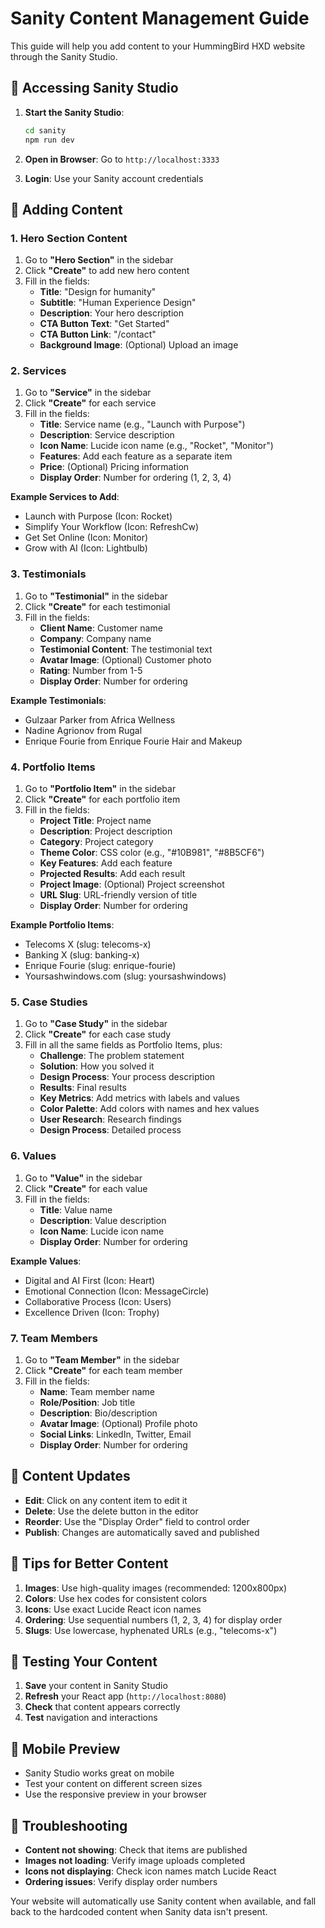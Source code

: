 # Sanity Content Management Guide

This guide will help you add content to your HummingBird HXD website through the Sanity Studio.

## 🚀 **Accessing Sanity Studio**

1. **Start the Sanity Studio**:

   ```bash
   cd sanity
   npm run dev
   ```

2. **Open in Browser**: Go to `http://localhost:3333`

3. **Login**: Use your Sanity account credentials

## 📝 **Adding Content**

### **1. Hero Section Content**

1. Go to **"Hero Section"** in the sidebar
2. Click **"Create"** to add new hero content
3. Fill in the fields:
   - **Title**: "Design for humanity"
   - **Subtitle**: "Human Experience Design"
   - **Description**: Your hero description
   - **CTA Button Text**: "Get Started"
   - **CTA Button Link**: "/contact"
   - **Background Image**: (Optional) Upload an image

### **2. Services**

1. Go to **"Service"** in the sidebar
2. Click **"Create"** for each service
3. Fill in the fields:
   - **Title**: Service name (e.g., "Launch with Purpose")
   - **Description**: Service description
   - **Icon Name**: Lucide icon name (e.g., "Rocket", "Monitor")
   - **Features**: Add each feature as a separate item
   - **Price**: (Optional) Pricing information
   - **Display Order**: Number for ordering (1, 2, 3, 4)

**Example Services to Add**:

- Launch with Purpose (Icon: Rocket)
- Simplify Your Workflow (Icon: RefreshCw)
- Get Set Online (Icon: Monitor)
- Grow with AI (Icon: Lightbulb)

### **3. Testimonials**

1. Go to **"Testimonial"** in the sidebar
2. Click **"Create"** for each testimonial
3. Fill in the fields:
   - **Client Name**: Customer name
   - **Company**: Company name
   - **Testimonial Content**: The testimonial text
   - **Avatar Image**: (Optional) Customer photo
   - **Rating**: Number from 1-5
   - **Display Order**: Number for ordering

**Example Testimonials**:

- Gulzaar Parker from Africa Wellness
- Nadine Agrionov from Rugal
- Enrique Fourie from Enrique Fourie Hair and Makeup

### **4. Portfolio Items**

1. Go to **"Portfolio Item"** in the sidebar
2. Click **"Create"** for each portfolio item
3. Fill in the fields:
   - **Project Title**: Project name
   - **Description**: Project description
   - **Category**: Project category
   - **Theme Color**: CSS color (e.g., "#10B981", "#8B5CF6")
   - **Key Features**: Add each feature
   - **Projected Results**: Add each result
   - **Project Image**: (Optional) Project screenshot
   - **URL Slug**: URL-friendly version of title
   - **Display Order**: Number for ordering

**Example Portfolio Items**:

- Telecoms X (slug: telecoms-x)
- Banking X (slug: banking-x)
- Enrique Fourie (slug: enrique-fourie)
- Yoursashwindows.com (slug: yoursashwindows)

### **5. Case Studies**

1. Go to **"Case Study"** in the sidebar
2. Click **"Create"** for each case study
3. Fill in all the same fields as Portfolio Items, plus:
   - **Challenge**: The problem statement
   - **Solution**: How you solved it
   - **Design Process**: Your process description
   - **Results**: Final results
   - **Key Metrics**: Add metrics with labels and values
   - **Color Palette**: Add colors with names and hex values
   - **User Research**: Research findings
   - **Design Process**: Detailed process

### **6. Values**

1. Go to **"Value"** in the sidebar
2. Click **"Create"** for each value
3. Fill in the fields:
   - **Title**: Value name
   - **Description**: Value description
   - **Icon Name**: Lucide icon name
   - **Display Order**: Number for ordering

**Example Values**:

- Digital and AI First (Icon: Heart)
- Emotional Connection (Icon: MessageCircle)
- Collaborative Process (Icon: Users)
- Excellence Driven (Icon: Trophy)

### **7. Team Members**

1. Go to **"Team Member"** in the sidebar
2. Click **"Create"** for each team member
3. Fill in the fields:
   - **Name**: Team member name
   - **Role/Position**: Job title
   - **Description**: Bio/description
   - **Avatar Image**: (Optional) Profile photo
   - **Social Links**: LinkedIn, Twitter, Email
   - **Display Order**: Number for ordering

## 🔄 **Content Updates**

- **Edit**: Click on any content item to edit it
- **Delete**: Use the delete button in the editor
- **Reorder**: Use the "Display Order" field to control order
- **Publish**: Changes are automatically saved and published

## 🎨 **Tips for Better Content**

1. **Images**: Use high-quality images (recommended: 1200x800px)
2. **Colors**: Use hex codes for consistent colors
3. **Icons**: Use exact Lucide React icon names
4. **Ordering**: Use sequential numbers (1, 2, 3, 4) for display order
5. **Slugs**: Use lowercase, hyphenated URLs (e.g., "telecoms-x")

## 🚀 **Testing Your Content**

1. **Save** your content in Sanity Studio
2. **Refresh** your React app (`http://localhost:8080`)
3. **Check** that content appears correctly
4. **Test** navigation and interactions

## 📱 **Mobile Preview**

- Sanity Studio works great on mobile
- Test your content on different screen sizes
- Use the responsive preview in your browser

## 🔧 **Troubleshooting**

- **Content not showing**: Check that items are published
- **Images not loading**: Verify image uploads completed
- **Icons not displaying**: Check icon names match Lucide React
- **Ordering issues**: Verify display order numbers

Your website will automatically use Sanity content when available, and fall back to the hardcoded content when Sanity data isn't present.
